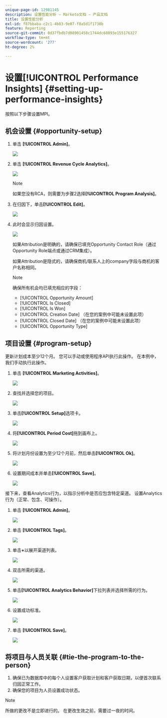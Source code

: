 ```yaml
---
unique-page-id: 12981145
description: 设置性能分析 — Marketo文档 — 产品文档
title: 设置性能分析
exl-id: f87bbaba-c2c1-4b83-9e07-f8a5d1f1738b
feature: Reporting
source-git-commit: 0d37fbdb7d08901458c1744dc68893e155176327
workflow-type: tm+mt
source-wordcount: '277'
ht-degree: 2%

---
```


# 设置[!UICONTROL Performance Insights] {#setting-up-performance-insights}

按照以下步骤设置MPI。

## 机会设置 {#opportunity-setup}

1. 单击 **[!UICONTROL Admin]**。

   ![](assets/admin.png)

1. 单击 **[!UICONTROL Revenue Cycle Analytics]**。

   ![](assets/two-2.png)

   >[!NOTE]
   >
   >如果您没有RCA，则需要为步骤2选择&#x200B;**[!UICONTROL Program Analysis]**。

1. 在归因下，单击&#x200B;**[!UICONTROL Edit]**。

   ![](assets/three-1.png)

1. 此时会显示归因设置。

   ![](assets/four-2.png)

   如果Attribution是明确的，请确保已填充Opportunity Contact Role（通过Opportunity Role端点或通过CRM集成）。

   如果Attribution是隐式的，请确保商机/联系人上的company字段与商机的客户名称相同。

   >[!NOTE]
   >
   >确保所有机会均已填充相应的字段：
   >
   >* [!UICONTROL Opportunity Amount]
   >* [!UICONTROL Is Closed]
   >* [!UICONTROL Is Won]
   >* [!UICONTROL Creation Date] （在您的案例中可能未设置此项）
   >* [!UICONTROL Closed Date] （在您的案例中可能未设置此项）
   >* [!UICONTROL Opportunity Type]

## 项目设置 {#program-setup}

更新计划成本至少12个月。 您可以手动或使用程序API执行此操作。 在本例中，我们手动执行此操作。

1. 单击 **[!UICONTROL Marketing Activities]**。

   ![](assets/ma.png)

1. 查找并选择您的项目。

   ![](assets/select-program.png)

1. 单击&#x200B;**[!UICONTROL Setup]**&#x200B;选项卡。

   ![](assets/setup-tab.png)

1. 将&#x200B;**[!UICONTROL Period Cost]**&#x200B;拖到画布上。

   ![](assets/period-cost.png)

1. 将计划月份设置为至少12个月前，然后单击&#x200B;**[!UICONTROL Ok]**。

   ![](assets/set-period.png)

1. 设置期间成本并单击&#x200B;**[!UICONTROL Save]**。

   ![](assets/set-cost.png)

接下来，查看Analytics行为，以指示分析中是否应包含特定渠道。 设置Analytics行为（正常、包含、可操作）。

1. 单击 **[!UICONTROL Admin]**。

   ![](assets/admin.png)

1. 单击 **[!UICONTROL Tags]**。

   ![](assets/tags.png)

1. 单击&#x200B;**+**&#x200B;以展开渠道列表。

   ![](assets/channel.png)

1. 双击所需的渠道。

   ![](assets/channel-click.png)

1. 单击&#x200B;**[!UICONTROL Analytics Behavior]**&#x200B;下拉列表并选择所需的行为。

   ![](assets/edit-channel.png)

1. 设置成功标准。

   ![](assets/success.png)

1. 单击 **[!UICONTROL Save]**。

   ![](assets/save.png)

## 将项目与人员关联 {#tie-the-program-to-the-person}

1. 确保已为数据库中的每个人设置客户获取计划和客户获取日期，以便首次联系归因正常工作。
1. 确保您的项目为人员设置成功状态。

>[!NOTE]
>
>所做的更改不是立即进行的。 在更改生效之前，需要过一夜的时间。

